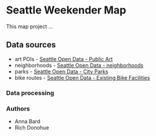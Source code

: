 # Seattle Weekender Map

This map project ...

## Data sources

* art POIs - [Seattle Open Data - Public Art](https://catalog.data.gov/dataset/seattle-parks-and-recreation-gis-map-layer-public-art-in-park)
* neighborhoods - [Seattle Open Data - neighborhoods](https://data.seattle.gov/dataset/Neighborhoods/2mbt-aqqx)
* parks - [Seattle Open Data - City Parks](https://data.seattle.gov/dataset/City-Of-Seattle-Parks/kxj9-se6t)
* bike routes - [Seattle Open Data - Existing Bike Facilities](https://data-seattlecitygis.opendata.arcgis.com/datasets/existing-bike-facilities/data?geometry=-122.505%2C47.626%2C-122.085%2C47.707)

### Data processing

### Authors

* Anna Bard
* Rich Donohue
